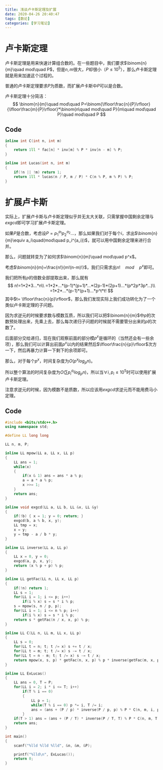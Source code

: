 ```yaml
---
title: 浅谈卢卡斯定理及扩展
date: 2020-04-26 20:40:47
tags: [数论]
categories: [学习笔记]
---
```


# 卢卡斯定理

卢卡斯定理是用来快速计算组合数的。在一些题目中，我们要求$\binom{n}{m}\quad mod\quad P$，但是$n,m$很大，$P$却很小（$P\le 10^5$），那么卢卡斯定理就是用来加速这个过程的。

普通的卢卡斯定理要求$P$为质数，而扩展卢卡斯中$P$可以是合数。

卢卡斯定理十分简洁：
$$
\binom{n}{m}\quad mod\quad P=\binom{\lfloor\frac{n}{P}\rfloor}{\lfloor\frac{m}{P}\rfloor}*\binom{n\quad mod\quad P}{m\quad mod\quad P}\quad mod\quad P
$$
<!--more-->

## Code

```c++
inline int C(int n, int m)
{
    return 1ll * fac[n] * inv[m] % P * inv[n - m] % P;
}

inline int Lucas(int n, int m)
{
    if(!n || !m) return 1;
    return 1ll * lucas(n / P, m / P) * C(n % P, m % P) % P;
}
```



# 扩展卢卡斯

实际上，扩展卢卡斯与卢卡斯定理似乎并无太大关联，只需掌握中国剩余定理与$exgcd$即可学习扩展卢卡斯定理。

如果$P$是合数，考虑设$P=p_1^{a_1}p_2^{a_2}...$，那么如果我们对于每个$i$，求出$\binom{n}{m}\equiv a_i\quad(mod\quad p_i^{a_i})$，就可以用中国剩余定理来进行合并。

那么，问题就转变为了如何求$\binom{n}{m}\quad mod\quad p^x$。

考虑$\binom{n}{m}=\frac{n!}{m!(n-m)!}$，我们只需求出$n!\quad mod\quad p^x$即可。

我们把所有$p$的倍数全部提取出来，那么就有
$$
n!=1*2*3...*n\\
=1*2*...*(p-1)*(p+1)*...*(2p-1)*(2p+1)...*(p*2p*3p*...)\\
=1*2*...*(p-1)*(p+1)...*p^t*t!
$$
其中$t= \lfloor\frac{n}{p}\rfloor$，那么我们发现实际上我们成功转化为了一个类似卢卡斯定理的子问题。

因为求逆元的时候要求数与模数互质，所以我们可以把$\binom{n}{m}$中$p$的次数预处理出来，先乘上去，那么每次递归子问题的时候就不需要管分出来的$p$的次数了。

后面部分交给递归，现在我们观察前面的部分模$p^x$是循环的（当然还会有一些余项），那么我们可以计算出前面$p^x$以内的结果然后$\lfloor\frac{n}{p}\rfloor$次方一下，然后再暴力计算一下剩下的余项即可。

那么，对于每个$p^x$，时间复杂度为$O(p^xlog_pn)$。

所以整个算法的时间复杂度为$O(\sum p_i^{a_i}log_pn)$，所以当$\forall i,p_i\le 10^5$时可以使用扩展卢卡斯定理。

注意求逆元的时候，因为模数不是质数，所以应该用$exgcd$求逆元而不能用费马小定理。

## Code

```c++
#include <bits/stdc++.h>
using namespace std;

#define LL long long

LL n, m, P;

inline LL mpow(LL a, LL x, LL p)
{
	LL ans = 1;
	while(x)
	{
		if(x & 1) ans = ans * a % p;
		a = a * a % p;
		x >>= 1;
	}
	return ans;
}

inline void exgcd(LL a, LL b, LL &x, LL &y)
{
	if(!b) { x = 1; y = 0; return; }
	exgcd(b, a % b, x, y);
	LL tmp = x;
	x = y;
	y = tmp - a / b * y;
}

inline LL inverse(LL a, LL p)
{
	LL x = 0, y = 0;
	exgcd(a, p, x, y);
	return (x % p + p) % p;
}

inline LL getFac(LL n, LL x, LL p)
{
	if(!n) return 1;
	LL s = 1;
	for(LL i = 1; i <= p; i++)
		if(i % x) s = s * i % p;
	s = mpow(s, n / p, p);
	for(LL i = 1; i <= n % p; i++)
		if(i % x) s = s * i % p;
	return s * getFac(n / x, x, p) % p;
}

inline LL C(LL n, LL m, LL x, LL p)
{
	LL s = 0;
	for(LL t = n; t; t /= x) s += t / x;
	for(LL t = m; t; t /= x) s -= t / x;
	for(LL t = n - m; t; t /= x) s -= t / x;
	return mpow(x, s, p) * getFac(n, x, p) % p * inverse(getFac(m, x, p), p) % p * inverse(getFac(n - m, x, p), p) % p;
}

inline LL ExLucas()
{
	LL ans = 0, T = P;
	for(LL i = 2; i * i <= T; i++)
		if(T % i == 0)
		{
			LL p = 1;
			while(T % i == 0) p *= i, T /= i;
			ans = (ans + (P / p) * inverse(P / p, p) % P * C(n, m, i, p) % P) % P;
		}
	if(T > 1) ans = (ans + (P / T) * inverse(P / T, T) % P * C(n, m, T, T) % P) % P;
	return ans;
}

int main()
{
	scanf("%lld %lld %lld", &n, &m, &P);

	printf("%lld\n", ExLucas());
	return 0;
}
```

